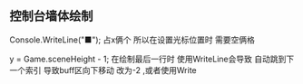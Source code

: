 
## 控制台墙体绘制
Console.WriteLine("■"); 
占x俩个 所以在设置光标位置时 需要空俩格

y = Game.sceneHeight - 1;
在绘制最后一行时 使用WriteLine会导致 自动跳到下一个索引 导致buff区向下移动
改为-2 ,或者使用Write